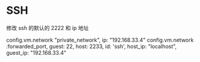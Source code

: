 # SSH
修改 ssh 的默认的 2222 和 ip 地址

config.vm.network "private_network", ip: "192.168.33.4"
config.vm.network :forwarded_port, guest: 22, host: 2233, id: 'ssh', host_ip: "localhost", guest_ip: "192.168.33.4"
